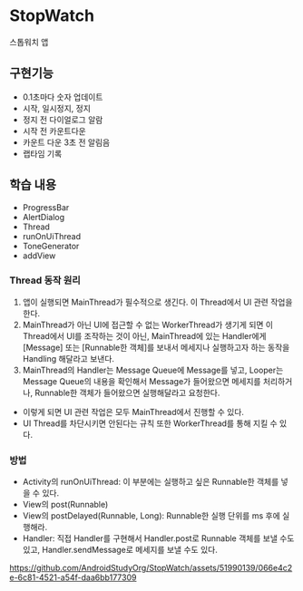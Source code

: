 # StopWatch
 스톱워치 앱
## 구현기능
- 0.1초마다 숫자 업데이트
- 시작, 일시정지, 정지
- 정지 전 다이얼로그 알람
- 시작 전 카운트다운
- 카운트 다운 3초 전 알림음
- 랩타임 기록
## 학습 내용
- ProgressBar
- AlertDialog
- Thread
- runOnUiThread
- ToneGenerator
- addView
### Thread 동작 원리
1. 앱이 실행되면 MainThread가 필수적으로 생긴다. 이 Thread에서 UI 관련 작업을 한다.
2. MainThread가 아닌 UI에 접근할 수 없는 WorkerThread가 생기게 되면 이 Thread에서 UI를 조작하는 것이 아닌, MainThread에 있는 Handler에게 [Message] 또는 [Runnable한 객체]를 보내서 메세지나 실행하고자 하는 동작을 Handling 해달라고 보낸다.
3. MainThread의 Handler는 Message Queue에 Message를 넣고, Looper는 Message Queue의 내용을 확인해서 Message가 들어왔으면 메세지를 처리하거나, Runnable한 객체가 들어왔으면 실행해달라고 요청한다.
- 이렇게 되면 UI 관련 작업은 모두 MainThread에서 진행할 수 있다.
- UI Thread를 차단시키면 안된다는 규칙 또한 WorkerThread를 통해 지킬 수 있다.

### 방법
- Activity의 runOnUiThread: 이 부분에는 실행하고 싶은 Runnable한 객체를 넣을 수 있다.
- View의 post(Runnable)
- View의 postDelayed(Runnable, Long): Runnable한 실행 단위를 ms 후에 실행해라.
- Handler: 직접 Handler를 구현해서 Handler.post로 Runnable 객체를 보낼 수도 있고, Handler.sendMessage로 메세지를 보낼 수도 있다.


https://github.com/AndroidStudyOrg/StopWatch/assets/51990139/066e4c2e-6c81-4521-a54f-daa6bb177309

